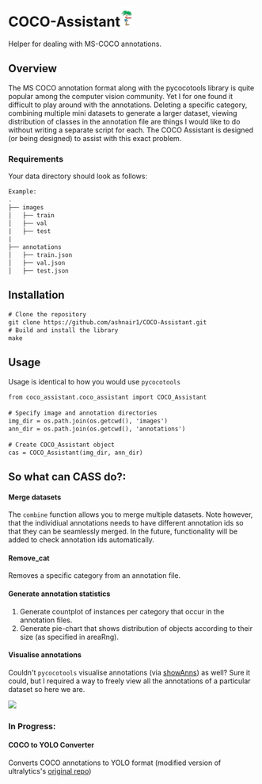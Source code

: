 # COCO-Assistant<img src="rep_stuff/coco.png" height="40">

Helper for dealing with MS-COCO annotations. 

## Overview
The MS COCO annotation format along with the pycocotools library is quite popular among the computer vision community. Yet I for one found it difficult to play around with the annotations. Deleting a specific category, combining multiple mini datasets to generate a larger dataset, viewing distribution of classes in the annotation file are things I would like to do without writing a separate script for each. The COCO Assistant is designed (or being designed) to assist with this exact problem.

### Requirements
Your data directory should look as follows:

```
Example:
.
├── images
│   ├── train
│   ├── val
|   ├── test
|   
├── annotations
│   ├── train.json
│   ├── val.json
│   ├── test.json

``` 

## Installation

```
# Clone the repository
git clone https://github.com/ashnair1/COCO-Assistant.git
# Build and install the library
make
```

## Usage

Usage is identical to how you would use `pycocotools`

```
from coco_assistant.coco_assistant import COCO_Assistant

# Specify image and annotation directories
img_dir = os.path.join(os.getcwd(), 'images')
ann_dir = os.path.join(os.getcwd(), 'annotations')

# Create COCO_Assistant object
cas = COCO_Assistant(img_dir, ann_dir)
```
## So what can CASS do?:

#### Merge datasets

The `combine` function allows you to merge  multiple datasets. Note however, that the individiual annotations needs to have different annotation ids so that they can be seamlessly merged. In the future, functionality will be added to check annotation ids automatically.

#### Remove_cat

Removes a specific category from an annotation file.

#### Generate annotation statistics

1. Generate countplot of instances per category that occur in the annotation files.
2. Generate pie-chart that shows distribution of objects according to their size (as specified in areaRng).

#### Visualise annotations

Couldn't `pycocotools` visualise annotations (via [showAnns](https://github.com/cocodataset/cocoapi/blob/636becdc73d54283b3aac6d4ec363cffbb6f9b20/PythonAPI/pycocotools/coco.py#L233)) as well? Sure it could, but I required a way to freely view all the annotations of a particular dataset so here we are.

![](./rep_stuff/visualiser.gif)

### In Progress: 
#### COCO to YOLO Converter

Converts COCO annotations to YOLO format (modified version of ultralytics's [original repo](https://github.com/ultralytics/COCO2YOLO))
